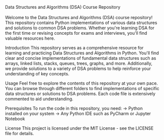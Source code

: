 Data Structures and Algorithms (DSA) Course Repository <br><br>
Welcome to the Data Structures and Algorithms (DSA) course repository! This repository contains Python implementations of various data structures and solutions to common DSA problems. Whether you're learning DSA for the first time or revising concepts for exams and interviews, you'll find valuable resources here.

Introduction
This repository serves as a comprehensive resource for learning and practicing Data Structures and Algorithms in Python. You'll find clear and concise implementations of fundamental data structures such as arrays, linked lists, stacks, queues, trees, graphs, and more. Additionally, we provide solutions to a variety of DSA problems to help reinforce your understanding of key concepts.

Usage
Feel free to explore the contents of this repository at your own pace. You can browse through different folders to find implementations of specific data structures or solutions to DSA problems. Each code file is extensively commented to aid understanding.

Prerequisites
To run the code in this repository, you need:
-> Python installed on your system
-> Any Python IDE such as PyCharm or Jupyter Notebook

License
This project is licensed under the MIT License - see the LICENSE file for details.
